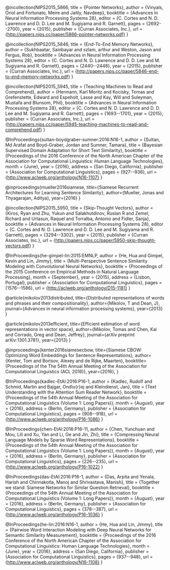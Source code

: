 
@incollection{NIPS2015_5866,
title = {Pointer Networks},
author = {Vinyals, Oriol and Fortunato, Meire and Jaitly, Navdeep},
booktitle = {Advances in Neural Information Processing Systems 28},
editor = {C. Cortes and N. D. Lawrence and D. D. Lee and M. Sugiyama and R. Garnett},
pages = {2692--2700},
year = {2015},
publisher = {Curran Associates, Inc.},
url = {http://papers.nips.cc/paper/5866-pointer-networks.pdf}
}

@incollection{NIPS2015_5846,
title = {End-To-End Memory Networks},
author = {Sukhbaatar, Sainbayar and szlam, arthur and Weston, Jason and Fergus, Rob},
booktitle = {Advances in Neural Information Processing Systems 28},
editor = {C. Cortes and N. D. Lawrence and D. D. Lee and M. Sugiyama and R. Garnett},
pages = {2440--2448},
year = {2015},
publisher = {Curran Associates, Inc.},
url = {http://papers.nips.cc/paper/5846-end-to-end-memory-networks.pdf}
}

@incollection{NIPS2015_5945,
title = {Teaching Machines to Read and Comprehend},
author = {Hermann, Karl Moritz and Kocisky, Tomas and Grefenstette, Edward and Espeholt, Lasse and Kay, Will and Suleyman, Mustafa and Blunsom, Phil},
booktitle = {Advances in Neural Information Processing Systems 28},
editor = {C. Cortes and N. D. Lawrence and D. D. Lee and M. Sugiyama and R. Garnett},
pages = {1693--1701},
year = {2015},
publisher = {Curran Associates, Inc.},
url = {http://papers.nips.cc/paper/5945-teaching-machines-to-read-and-comprehend.pdf}
}

@InProceedings{sultan-boydgraber-sumner:2016:N16-1,
  author    = {Sultan, Md Arafat  and  Boyd-Graber, Jordan  and  Sumner, Tamara},
  title     = {Bayesian Supervised Domain Adaptation for Short Text Similarity},
  booktitle = {Proceedings of the 2016 Conference of the North American Chapter of the Association for Computational Linguistics: Human Language Technologies},
  month     = {June},
  year      = {2016},
  address   = {San Diego, California},
  publisher = {Association for Computational Linguistics},
  pages     = {927--936},
  url       = {http://www.aclweb.org/anthology/N16-1107}
}

@inproceedings{mueller2016siamese,
  title={Siamese Recurrent Architectures for Learning Sentence Similarity},
  author={Mueller, Jonas and Thyagarajan, Aditya},
  year={2016}
}

@incollection{NIPS2015_5950,
title = {Skip-Thought Vectors},
author = {Kiros, Ryan and Zhu, Yukun and Salakhutdinov, Ruslan R and Zemel, Richard and Urtasun, Raquel and Torralba, Antonio and Fidler, Sanja},
booktitle = {Advances in Neural Information Processing Systems 28},
editor = {C. Cortes and N. D. Lawrence and D. D. Lee and M. Sugiyama and R. Garnett},
pages = {3294--3302},
year = {2015},
publisher = {Curran Associates, Inc.},
url = {http://papers.nips.cc/paper/5950-skip-thought-vectors.pdf}
}

@InProceedings{he-gimpel-lin:2015:EMNLP,
  author    = {He, Hua  and  Gimpel, Kevin  and  Lin, Jimmy},
  title     = {Multi-Perspective Sentence Similarity Modeling with Convolutional Neural Networks},
  booktitle = {Proceedings of the 2015 Conference on Empirical Methods in Natural Language Processing},
  month     = {September},
  year      = {2015},
  address   = {Lisbon, Portugal},
  publisher = {Association for Computational Linguistics},
  pages     = {1576--1586},
  url       = {http://aclweb.org/anthology/D15-1181}
}

@article{mikolov2013distributed,
  title={Distributed representations of words and phrases and their compositionality},
  author={Mikolov, T and Dean, J},
  journal={Advances in neural information processing systems},
  year={2013}
}

@article{mikolov2013efficient,
  title={Efficient estimation of word representations in vector space},
  author={Mikolov, Tomas and Chen, Kai and Corrado, Greg and Dean, Jeffrey},
  journal={arXiv preprint arXiv:1301.3781},
  year={2013}
}

@inproceedings{kenter2016siamesecbow,
  title={Siamese CBOW: Optimizing Word Embeddings for Sentence Representations},
  author={Kenter, Tom and Borisov, Alexey and de Rijke, Maarten},
  booktitle={Proceedings of the The 54th Annual Meeting of the Association for Computational Linguistics (ACL 2016)},
  year={2016},
}

@InProceedings{kadlec-EtAl:2016:P16-1,
  author    = {Kadlec, Rudolf  and  Schmid, Martin  and  Bajgar, Ond\v{r}ej  and  Kleindienst, Jan},
  title     = {Text Understanding with the Attention Sum Reader Network},
  booktitle = {Proceedings of the 54th Annual Meeting of the Association for Computational Linguistics (Volume 1: Long Papers)},
  month     = {August},
  year      = {2016},
  address   = {Berlin, Germany},
  publisher = {Association for Computational Linguistics},
  pages     = {908--918},
  url       = {http://www.aclweb.org/anthology/P16-1086}
}

@InProceedings{chen-EtAl:2016:P16-11,
  author    = {Chen, Yunchuan  and  Mou, Lili  and  Xu, Yan  and  Li, Ge  and  Jin, Zhi},
  title     = {Compressing Neural Language Models by Sparse Word Representations},
  booktitle = {Proceedings of the 54th Annual Meeting of the Association for Computational Linguistics (Volume 1: Long Papers)},
  month     = {August},
  year      = {2016},
  address   = {Berlin, Germany},
  publisher = {Association for Computational Linguistics},
  pages     = {226--235},
  url       = {http://www.aclweb.org/anthology/P16-1022}
}

@InProceedings{das-EtAl:2016:P16-1,
  author    = {Das, Arpita  and  Yenala, Harish  and  Chinnakotla, Manoj  and  Shrivastava, Manish},
  title     = {Together we stand: Siamese Networks for Similar Question Retrieval},
  booktitle = {Proceedings of the 54th Annual Meeting of the Association for Computational Linguistics (Volume 1: Long Papers)},
  month     = {August},
  year      = {2016},
  address   = {Berlin, Germany},
  publisher = {Association for Computational Linguistics},
  pages     = {378--387},
  url       = {http://www.aclweb.org/anthology/P16-1036}
}


@InProceedings{he-lin:2016:N16-1,
  author    = {He, Hua  and  Lin, Jimmy},
  title     = {Pairwise Word Interaction Modeling with Deep Neural Networks for Semantic Similarity Measurement},
  booktitle = {Proceedings of the 2016 Conference of the North American Chapter of the Association for Computational Linguistics: Human Language Technologies},
  month     = {June},
  year      = {2016},
  address   = {San Diego, California},
  publisher = {Association for Computational Linguistics},
  pages     = {937--948},
  url       = {http://www.aclweb.org/anthology/N16-1108}
}
